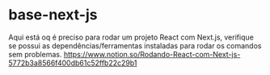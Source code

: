 # base-next-js
Aqui está oq é preciso para rodar um projeto React com Next.js, verifique se possui as dependências/ferramentas instaladas para rodar os comandos sem problemas. https://www.notion.so/Rodando-React-com-Next-js-5772b3a8566f400db61c52ffb22c29b1
